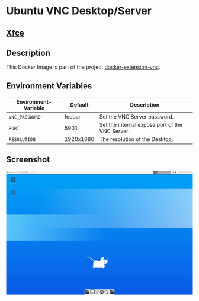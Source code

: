 # Ubuntu VNC Desktop/Server

## [Xfce](https://en.wikipedia.org/wiki/Xfce)

## Description

This Docker Image is part of the project [docker-extension-vnc](https://github.com/pgmystery/docker-extension-vnc).


## Environment Variables

| Environment-Variable | Default   | Description                                     |
|----------------------|-----------|-------------------------------------------------|
| `VNC_PASSWORD`       | foobar    | Set the VNC Server password.                    |
| `PORT`               | 5901      | Set the internal expose port of the VNC Server. |
| `RESOLUTION`         | 1920x1080 | The resolution of the Desktop.                  |


## Screenshot
![xfce.png](docs/xfce.png)
